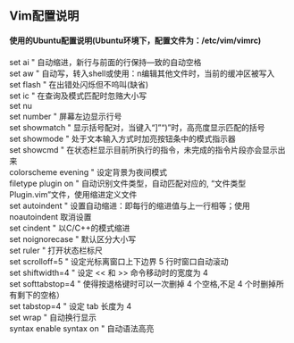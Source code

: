 ## Vim配置说明

####  使用的Ubuntu配置说明(Ubuntu环境下，配置文件为：/etc/vim/vimrc)  
set ai                          " 自动缩进，新行与前面的行保持—致的自动空格  
set aw                        " 自动写，转入shell或使用：n编辑其他文件时，当前的缓冲区被写入  
set flash                     " 在出错处闪烁但不呜叫(缺省)  
set ic                          " 在查询及模式匹配时忽赂大小写  
set nu        
set number                " 屏幕左边显示行号  
set showmatch          " 显示括号配对，当键入“]”“)”时，高亮度显示匹配的括号  
set showmode           " 处于文本输入方式时加亮按钮条中的模式指示器  
set showcmd             " 在状态栏显示目前所执行的指令，未完成的指令片段亦会显示出来   
colorscheme evening " 设定背景为夜间模式  
filetype plugin on        " 自动识别文件类型，自动匹配对应的, “文件类型Plugin.vim”文件，使用缩进定义文件  
set autoindent            " 设置自动缩进：即每行的缩进值与上一行相等；使用 noautoindent 取消设置  
set cindent                 " 以C/C++的模式缩进  
set noignorecase       " 默认区分大小写  
set ruler                     " 打开状态栏标尺  
set scrolloff=5            " 设定光标离窗口上下边界 5 行时窗口自动滚动  
set shiftwidth=4          " 设定 << 和 >> 命令移动时的宽度为 4  
set softtabstop=4       " 使得按退格键时可以一次删掉 4 个空格,不足 4 个时删掉所有剩下的空格）  
set tabstop=4             " 设定 tab 长度为 4  
set wrap                     " 自动换行显示  
syntax enable
syntax on                    " 自动语法高亮  